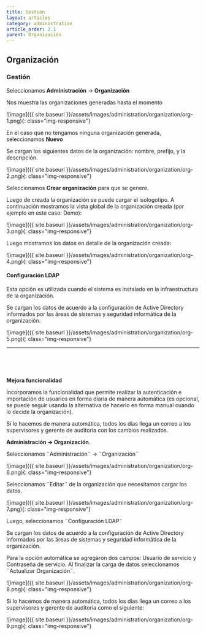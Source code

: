 ```yaml
---
title: Gestión
layout: articles
category: administration
article_order: 2.1
parent: Organización
---
```


## Organización

### Gestión

Seleccionamos **Administración** -> **Organización**

Nos muestra las organizaciones generadas hasta el momento

![image]({{ site.baseurl }}/assets/images/administration/organization/org-1.png){: class="img-responsive"}

En el caso que no tengamos ninguna organización generada, seleccionamos **Nuevo**

Se cargan los siguientes datos de la organización: nombre, prefijo, y la descripción.

![image]({{ site.baseurl }}/assets/images/administration/organization/org-2.png){: class="img-responsive"}

Seleccionamos **Crear organización** para que se genere.

Luego de creada la organización se puede cargar el isologotipo. A continuación mostramos la vista global de la organización creada (por ejemplo en este caso: Demo):

![image]({{ site.baseurl }}/assets/images/administration/organization/org-3.png){: class="img-responsive"}

Luego mostramos los datos en detalle de la organización creada:

![image]({{ site.baseurl }}/assets/images/administration/organization/org-4.png){: class="img-responsive"}

#### Configuración LDAP

Esta opción es utilizada cuando el sistema es instalado en la infraestructura de la organización.

Se cargan los datos de acuerdo a la configuración de Active Directory informados por las áreas de sistemas y seguridad informática de la organización.

![image]({{ site.baseurl }}/assets/images/administration/organization/org-5.png){: class="img-responsive"}

<hr>

&nbsp;

&nbsp;

**Mejora funcionalidad**

Incorporamos la funcionalidad que permite realizar la autenticación e importación de usuarios en forma diaria de manera automática (es opcional, se puede seguir usando la alternativa de hacerlo en forma manual cuando lo decide la organización).

Si lo hacemos de manera automática, todos los días llega un correo a los supervisores y gerente de auditoría con los cambios realizados.

**Administración -> Organización**.

Seleccionamos ¨Administración¨ -> ¨Organización¨

![image]({{ site.baseurl }}/assets/images/administration/organization/org-6.png){: class="img-responsive"}

Seleccionamos ¨Editar¨ de la organización que necesitamos cargar los datos.

![image]({{ site.baseurl }}/assets/images/administration/organization/org-7.png){: class="img-responsive"}

Luego, seleccionamos ¨Configuración LDAP¨

Se cargan los datos de acuerdo a la configuración de Active Directory informados por las áreas de sistemas y seguridad informática de la organización.

Para la opción automática se agregaron dos campos: Usuario de servicio y Contraseña de servicio. Al finalizar la carga de datos seleccionamos ¨Actualizar Organización¨.

![image]({{ site.baseurl }}/assets/images/administration/organization/org-8.png){: class="img-responsive"}

Si lo hacemos de manera automática, todos los días llega un correo a los supervisores y gerente de auditoría como el siguiente:

![image]({{ site.baseurl }}/assets/images/administration/organization/org-9.png){: class="img-responsive"}
